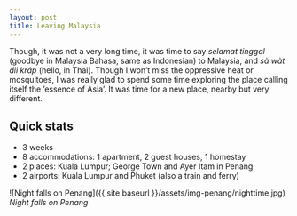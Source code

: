 ```yaml
---
layout: post
title: Leaving Malaysia
---
```



Though, it was not a very long time, it was time to say *selamat tinggal* (goodbye in Malaysia Bahasa, same as Indonesian) to Malaysia, and *sà wàt dii kráp* (hello, in Thai). Though I won’t miss the oppressive heat or mosquitoes, I was really glad to spend some time exploring the place calling itself the ’essence of Asia’. It was time for a new place, nearby but very different.

## Quick stats
* 3 weeks
* 8 accommodations: 1 apartment, 2 guest houses, 1 homestay
* 2 places: Kuala Lumpur; George Town and Ayer Itam in Penang
* 2 airports: Kuala Lumpur and Phuket (also a train and ferry)

![Night falls on Penang]({{ site.baseurl }}/assets/img-penang/nighttime.jpg)
*Night falls on Penang*
